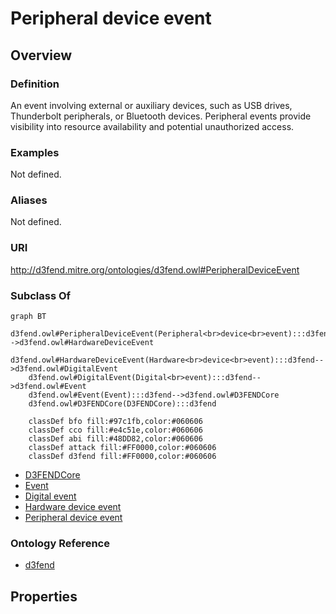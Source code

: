 # Peripheral device event

## Overview

### Definition
An event involving external or auxiliary devices, such as USB drives, Thunderbolt peripherals, or Bluetooth devices. Peripheral events provide visibility into resource availability and potential unauthorized access.

### Examples
Not defined.

### Aliases
Not defined.

### URI
http://d3fend.mitre.org/ontologies/d3fend.owl#PeripheralDeviceEvent

### Subclass Of
```mermaid
graph BT
    d3fend.owl#PeripheralDeviceEvent(Peripheral<br>device<br>event):::d3fend-->d3fend.owl#HardwareDeviceEvent
    d3fend.owl#HardwareDeviceEvent(Hardware<br>device<br>event):::d3fend-->d3fend.owl#DigitalEvent
    d3fend.owl#DigitalEvent(Digital<br>event):::d3fend-->d3fend.owl#Event
    d3fend.owl#Event(Event):::d3fend-->d3fend.owl#D3FENDCore
    d3fend.owl#D3FENDCore(D3FENDCore):::d3fend
    
    classDef bfo fill:#97c1fb,color:#060606
    classDef cco fill:#e4c51e,color:#060606
    classDef abi fill:#48DD82,color:#060606
    classDef attack fill:#FF0000,color:#060606
    classDef d3fend fill:#FF0000,color:#060606
```

- [D3FENDCore](/docs/ontology/reference/model/D3FENDCore/D3FENDCore.md)
- [Event](/docs/ontology/reference/model/D3FENDCore/Event/Event.md)
- [Digital event](/docs/ontology/reference/model/D3FENDCore/Event/Digital%20event/Digital%20event.md)
- [Hardware device event](/docs/ontology/reference/model/D3FENDCore/Event/Digital%20event/Hardware%20device%20event/Hardware%20device%20event.md)
- [Peripheral device event](/docs/ontology/reference/model/D3FENDCore/Event/Digital%20event/Hardware%20device%20event/Peripheral%20device%20event/Peripheral%20device%20event.md)


### Ontology Reference
- [d3fend](http://d3fend.mitre.org/ontologies/d3fend.owl#)

## Properties
